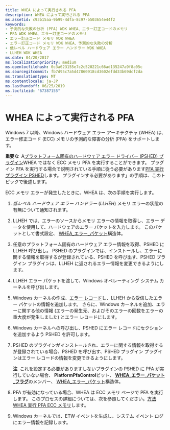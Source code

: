 ```yaml
---
title: WHEA によって実行される PFA
description: WHEA によって実行される PFA
ms.assetid: c93b15aa-9b99-4dfa-8c97-b503654e44f2
keywords:
- 予測的な失敗の分析 (PFA) WDK WHEA、エラー訂正コードのメモリ
- PFA WDK WHEA、エラー訂正コードのメモリ
- エラー訂正コード メモリ WDK WHEA
- エラー訂正コード メモリ WDK WHEA、予測的な失敗の分析
- 低レベル ハードウェア エラー ハンドラー WDK WHEA
- LLHEH WDK WHEA
ms.date: 04/20/2017
ms.localizationpriority: medium
ms.openlocfilehash: 0c3a623155e7c2c520221c66ad135247a9f8a05c
ms.sourcegitcommit: fb7d95c7a5d47860918cd3602efdd33b69dcf2da
ms.translationtype: MT
ms.contentlocale: ja-JP
ms.lasthandoff: 06/25/2019
ms.locfileid: "67387155"
---
```

# <a name="pfa-performed-by-whea"></a>WHEA によって実行される PFA


Windows 7 以降、Windows ハードウェア エラー アーキテクチャ (WHEA) は、エラー修正コード (ECC) メモリの予測的な障害の分析 (PFA) をサポートします。

**重要な**  A[プラットフォーム固有のハードウェア エラー ドライバー (PSHED) プラグイン](platform-specific-hardware-error-driver-plug-ins2.md)WHEA ではなく ECC メモリ PFA を実行することができます。 プラグイン PFA を実行する場合で説明されている手順に従う必要があります[PFA 実行プラグイン PSHED](pfa-performed-by-a-pshed-plug-in.md)します。 プラグインする必要があります」の手順は、このトピックで後述します。

 

ECC メモリ エラーが発生したときに、WHEA は、次の手順を実行します。

1.  *低レベル ハードウェア エラー ハンドラー* (*LLHEH*) メモリ エラーの状態の有無について通知されます。

2.  LLHEH では、エラーのソースからメモリ エラーの情報を取得し、エラー データを使用して、ハードウェアのエラー パケットを入力します。 このパケットとして書式設定、 [WHEA\_エラー\_パケット](https://docs.microsoft.com/previous-versions/windows/hardware/drivers/ff560465(v=vs.85))構造体。

3.  任意のプラットフォーム固有のハードウェア エラー情報を取得、PSHED に LLHEH 呼び出し。 PSHED のプラグインでは、インストールし、エラーに関する情報を取得するが登録されている、PSHED を呼び出す、PSHED プラグイン プラグインは、LLHEH に返されるエラー情報を変更できるようにします。

4.  LLHEH エラー パケットを渡して、Windows オペレーティング システム カーネルを呼び出します。

5.  Windows カーネルの作成、[エラー レコード](error-records.md)し、LLHEH から受信したエラー パケットの情報を追加します。 さらに、Windows カーネルを追加、エラーに関する他の情報 (エラーの発生元、およびそのエラーの回数をエラーの重大度が発生しました) とエラー レコードにします。

6.  Windows カーネルへの呼び出し、PSHED にエラー レコードにセクションを追加するよう PSHED を許可します。

7.  PSHED のプラグインがインストールされ、エラーに関する情報を取得するが登録されている場合、PSHED を呼び出す、PSHED プラグイン プラグインはエラー レコードの情報を変更できるようにします。

    **注**  これを設定する必要がありますしないプラグインの PSHED に PFA が実行していない場合、 **PlatformPfaControl**ビット、 [ **WHEA\_エラー\_パケット\_フラグ**](https://docs.microsoft.com/windows-hardware/drivers/ddi/content/ntddk/ns-ntddk-_whea_error_packet_flags)のメンバー、 [WHEA\_エラー\_パケット](https://docs.microsoft.com/previous-versions/windows/hardware/drivers/ff560465(v=vs.85))構造体。

     

8.  PFA が有効になっている場合、WHEA は ECC メモリ ページで PFA を実行します。 このプロセスの詳細については、次を参照してください。[方法 WHEA 実行 PFA ECC メモリ](how-whea-performs-pfa-on-ecc-memory.md)します。

9.  Windows カーネルでは、ETW イベントを生成し、システム イベント ログにエラー情報を記録します。

 

 




